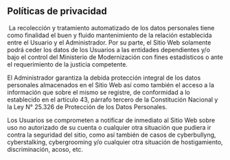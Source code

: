 ## Políticas de privacidad
​
La recolección y tratamiento automatizado de los datos personales tiene como finalidad el buen y fluido mantenimiento de la relación establecida entre el Usuario y el Administrador. Por su parte, el Sitio Web solamente podrá ceder los datos de los Usuarios a las entidades dependientes y/o bajo el control del Ministerio de Modernización con fines estadísticos o ante el requerimiento de la justicia competente.

El Administrador garantiza la debida protección integral de los datos personales almacenados en el Sitio Web así como también el acceso a la información que sobre el mismo se registre, de conformidad a lo establecido en el artículo 43, párrafo tercero de la Constitución Nacional y la Ley N° 25.326 de Protección de los Datos Personales.

Los Usuarios se comprometen a notificar de inmediato al Sitio Web sobre uso no autorizado de su cuenta o cualquier otra situación que pudiera ir contra la seguridad del sitio, como así también de casos de cyberbullyng, cyberstalking, cybergrooming y/o cualquier otra situación de hostigamiento, discriminación, acoso, etc.
